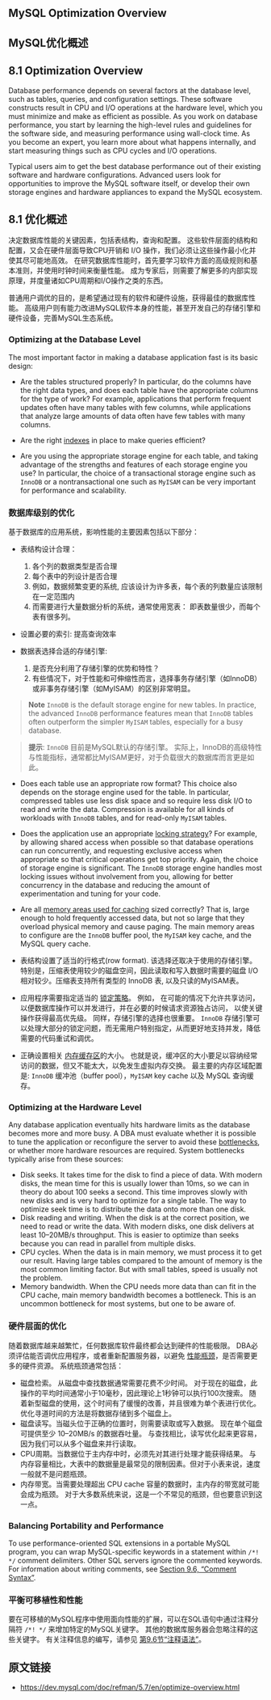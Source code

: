 ## MySQL Optimization Overview

## MySQL优化概述

## 8.1 Optimization Overview

Database performance depends on several factors at the database level, such as tables, queries, and configuration settings. These software constructs result in CPU and I/O operations at the hardware level, which you must minimize and make as efficient as possible. As you work on database performance, you start by learning the high-level rules and guidelines for the software side, and measuring performance using wall-clock time. As you become an expert, you learn more about what happens internally, and start measuring things such as CPU cycles and I/O operations.

Typical users aim to get the best database performance out of their existing software and hardware configurations. Advanced users look for opportunities to improve the MySQL software itself, or develop their own storage engines and hardware appliances to expand the MySQL ecosystem.

## 8.1 优化概述

决定数据库性能的关键因素，包括表结构，查询和配置。
这些软件层面的结构和配置，又会在硬件层面导致CPU开销和 I/O 操作，我们必须让这些操作最小化并使其尽可能地高效。
在研究数据库性能时，首先要学习软件方面的高级规则和基本准则，并使用时钟时间来衡量性能。
成为专家后，则需要了解更多的内部实现原理，并度量诸如CPU周期和I/O操作之类的东西。

普通用户调优的目的，是希望通过现有的软件和硬件设施，获得最佳的数据库性能。
高级用户则有能力改进MySQL软件本身的性能，甚至开发自己的存储引擎和硬件设备，完善MySQL生态系统。

### Optimizing at the Database Level

The most important factor in making a database application fast is its basic design:

- Are the tables structured properly? In particular, do the columns have the right data types, and does each table have the appropriate columns for the type of work? For example, applications that perform frequent updates often have many tables with few columns, while applications that analyze large amounts of data often have few tables with many columns.

- Are the right [indexes](https://dev.mysql.com/doc/refman/5.7/en/optimization-indexes.html) in place to make queries efficient?

- Are you using the appropriate storage engine for each table, and taking advantage of the strengths and features of each storage engine you use? In particular, the choice of a transactional storage engine such as `InnoDB` or a nontransactional one such as `MyISAM` can be very important for performance and scalability.

### 数据库级别的优化

基于数据库的应用系统，影响性能的主要因素包括以下部分：

- 表结构设计合理：
  1. 各个列的数据类型是否合理
  2. 每个表中的列设计是否合理
  3. 例如，数据频繁变更的系统, 应该设计为许多表，每个表的列数量应该限制在一定范围内
  4. 而需要进行大量数据分析的系统，通常使用宽表： 即表数量很少，而每个表有很多列。

- 设置必要的索引: 提高查询效率
- 数据表选择合适的存储引擎:
  1. 是否充分利用了存储引擎的优势和特性？
  2. 有些情况下，对于性能和可伸缩性而言，选择事务存储引擎（如InnoDB）或非事务存储引擎（如MyISAM）的区别非常明显。

> **Note**
> `InnoDB` is the default storage engine for new tables. In practice, the advanced `InnoDB` performance features mean that `InnoDB` tables often outperform the simpler `MyISAM` tables, especially for a busy database.

> **提示**:
> `InnoDB` 目前是MySQL默认的存储引擎。 实际上，InnoDB的高级特性与性能指标，通常都比MyISAM更好，对于负载很大的数据库而言更是如此。

- Does each table use an appropriate row format? This choice also depends on the storage engine used for the table. In particular, compressed tables use less disk space and so require less disk I/O to read and write the data. Compression is available for all kinds of workloads with `InnoDB` tables, and for read-only `MyISAM` tables.

- Does the application use an appropriate [locking strategy](https://dev.mysql.com/doc/refman/5.7/en/locking-issues.html)? For example, by allowing shared access when possible so that database operations can run concurrently, and requesting exclusive access when appropriate so that critical operations get top priority. Again, the choice of storage engine is significant. The `InnoDB` storage engine handles most locking issues without involvement from you, allowing for better concurrency in the database and reducing the amount of experimentation and tuning for your code.

- Are all [memory areas used for caching](https://dev.mysql.com/doc/refman/5.7/en/buffering-caching.html) sized correctly? That is, large enough to hold frequently accessed data, but not so large that they overload physical memory and cause paging. The main memory areas to configure are the `InnoDB` buffer pool, the `MyISAM` key cache, and the MySQL query cache.

- 表结构设置了适当的行格式(row format). 该选择还取决于使用的存储引擎。 特别是，压缩表使用较少的磁盘空间，因此读取和写入数据时需要的磁盘 I/O 相对较少。压缩表支持所有类型的 InnoDB 表, 以及只读的MyISAM表。

- 应用程序需要指定适当的 [锁定策略](https://dev.mysql.com/doc/refman/5.7/en/locking-issues.html)。 例如， 在可能的情况下允许共享访问，以便数据库操作可以并发进行，并在必要的时候请求资源独占访问， 以使关键操作获得最高优先级。 同样，存储引擎的选择也很重要。 `InnoDB` 存储引擎可以处理大部分的锁定问题，而无需用户特别指定，从而更好地支持并发，降低需要的代码重试和调优。

- 正确设置相关 [内存缓存区](https://dev.mysql.com/doc/refman/5.7/en/buffering-caching.html)的大小。 也就是说，缓冲区的大小要足以容纳经常访问的数据，但又不能太大，以免发生虚拟内存交换。 最主要的内存区域配置是: `InnoDB` 缓冲池（buffer pool），`MyISAM` key cache 以及 MySQL 查询缓存。

### Optimizing at the Hardware Level

Any database application eventually hits hardware limits as the database becomes more and more busy. A DBA must evaluate whether it is possible to tune the application or reconfigure the server to avoid these [bottlenecks](https://dev.mysql.com/doc/refman/5.7/en/glossary.html#glos_bottleneck), or whether more hardware resources are required. System bottlenecks typically arise from these sources:

- Disk seeks. It takes time for the disk to find a piece of data. With modern disks, the mean time for this is usually lower than 10ms, so we can in theory do about 100 seeks a second. This time improves slowly with new disks and is very hard to optimize for a single table. The way to optimize seek time is to distribute the data onto more than one disk.
- Disk reading and writing. When the disk is at the correct position, we need to read or write the data. With modern disks, one disk delivers at least 10–20MB/s throughput. This is easier to optimize than seeks because you can read in parallel from multiple disks.
- CPU cycles. When the data is in main memory, we must process it to get our result. Having large tables compared to the amount of memory is the most common limiting factor. But with small tables, speed is usually not the problem.
- Memory bandwidth. When the CPU needs more data than can fit in the CPU cache, main memory bandwidth becomes a bottleneck. This is an uncommon bottleneck for most systems, but one to be aware of.

### 硬件层面的优化

随着数据库越来越繁忙，任何数据库软件最终都会达到硬件的性能极限。
DBA必须评估能否调优应用程序，或者重新配置服务器，以避免 [性能瓶颈](https://dev.mysql.com/doc/refman/5.7/en/glossary.html#glos_bottleneck)，是否需要更多的硬件资源。 系统瓶颈通常包括：

- 磁盘检索。 从磁盘中查找数据通常需要花费不少时间。 对于现在的磁盘，此操作的平均时间通常小于10毫秒，因此理论上1秒钟可以执行100次搜索。 随着新型磁盘的使用，这个时间有了缓慢的改善，并且很难为单个表进行优化。 优化寻道时间的方法是将数据存储到多个磁盘上。
- 磁盘读写。当磁头位于正确的位置时，则需要读取或写入数据。 现在单个磁盘可提供至少 10–20MB/s 的数据吞吐量。 与查找相比，读写优化起来更容易，因为我们可以从多个磁盘来并行读取。
- CPU周期。当数据位于主内存中时，必须先对其进行处理才能获得结果。 与内存容量相比，大表中的数据量是最常见的限制因素。但对于小表来说，速度一般就不是问题瓶颈。
- 内存带宽。当需要处理超出 CPU cache 容量的数据时，主内存的带宽就可能会成为瓶颈。 对于大多数系统来说，这是一个不常见的瓶颈，但也要意识到这一点。


### Balancing Portability and Performance

To use performance-oriented SQL extensions in a portable MySQL program, you can wrap MySQL-specific keywords in a statement within `/*! */` comment delimiters. Other SQL servers ignore the commented keywords. For information about writing comments, see [Section 9.6, “Comment Syntax”](https://dev.mysql.com/doc/refman/5.7/en/comments.html).

### 平衡可移植性和性能

要在可移植的MySQL程序中使用面向性能的扩展，可以在SQL语句中通过注释分隔符 `/*! */` 来增加特定的MySQL关键字。
其他的数据库服务器会忽略注释的这些关键字。 有关注释信息的编写，请参见 [第9.6节“注释语法”](https://dev.mysql.com/doc/refman/5.7/en/comments.html)。

## 原文链接

- https://dev.mysql.com/doc/refman/5.7/en/optimize-overview.html
